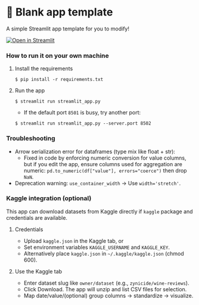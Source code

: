 # 🎈 Blank app template

A simple Streamlit app template for you to modify!

[![Open in Streamlit](https://static.streamlit.io/badges/streamlit_badge_black_white.svg)](https://blank-app-template.streamlit.app/)

### How to run it on your own machine

1. Install the requirements

   ```
   $ pip install -r requirements.txt
   ```

2. Run the app

   ```
   $ streamlit run streamlit_app.py
   ```

   - If the default port `8501` is busy, try another port:

   ```
   $ streamlit run streamlit_app.py --server.port 8502
   ```

### Troubleshooting

- Arrow serialization error for dataframes (type mix like float + str):
  - Fixed in code by enforcing numeric conversion for value columns, but if you edit the app, ensure
    columns used for aggregation are numeric: `pd.to_numeric(df["value"], errors="coerce")` then drop `NaN`.
- Deprecation warning: `use_container_width` → Use `width='stretch'`.

### Kaggle integration (optional)

This app can download datasets from Kaggle directly if `kaggle` package and credentials are available.

1. Credentials
   - Upload `kaggle.json` in the Kaggle tab, or
   - Set environment variables `KAGGLE_USERNAME` and `KAGGLE_KEY`.
   - Alternatively place `kaggle.json` in `~/.kaggle/kaggle.json` (chmod 600).

2. Use the Kaggle tab
   - Enter dataset slug like `owner/dataset` (e.g., `zynicide/wine-reviews`).
   - Click Download. The app will unzip and list CSV files for selection.
   - Map date/value/(optional) group columns → standardize → visualize.
